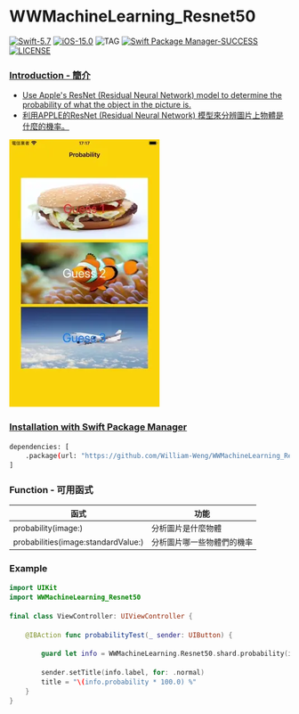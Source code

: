 # WWMachineLearning_Resnet50
[![Swift-5.7](https://img.shields.io/badge/Swift-5.7-orange.svg?style=flat)](https://developer.apple.com/swift/) [![iOS-15.0](https://img.shields.io/badge/iOS-15.0-pink.svg?style=flat)](https://developer.apple.com/swift/) ![TAG](https://img.shields.io/github/v/tag/William-Weng/WWMachineLearning_Resnet50) [![Swift Package Manager-SUCCESS](https://img.shields.io/badge/Swift_Package_Manager-SUCCESS-blue.svg?style=flat)](https://developer.apple.com/swift/) [![LICENSE](https://img.shields.io/badge/LICENSE-MIT-yellow.svg?style=flat)](https://developer.apple.com/swift/)

### [Introduction - 簡介](https://swiftpackageindex.com/William-Weng)
- [Use Apple's ResNet (Residual Neural Network) model to determine the probability of what the object in the picture is.](https://developer.apple.com/machine-learning/models/)
- [利用APPLE的ResNet (Residual Neural Network) 模型來分辨圖片上物體是什麼的機率。](https://medium.com/彼得潘的-swift-ios-app-開發教室/swiftui-使用-coreml-進行圖像辨識-ce02a92573f6)

![](./Example.webp)

### [Installation with Swift Package Manager](https://medium.com/彼得潘的-swift-ios-app-開發問題解答集/使用-spm-安裝第三方套件-xcode-11-新功能-2c4ffcf85b4b)

```bash
dependencies: [
    .package(url: "https://github.com/William-Weng/WWMachineLearning_Resnet50.git", .upToNextMajor(from: "1.0.0"))
]
```

### Function - 可用函式
|函式|功能|
|-|-|
|probability(image:)|分析圖片是什麼物體|
|probabilities(image:standardValue:)|分析圖片哪一些物體們的機率|

### Example
```swift
import UIKit
import WWMachineLearning_Resnet50

final class ViewController: UIViewController {
    
    @IBAction func probabilityTest(_ sender: UIButton) {
        
        guard let info = WWMachineLearning.Resnet50.shard.probability(image: sender.backgroundImage(for: .normal)) else { return }
        
        sender.setTitle(info.label, for: .normal)
        title = "\(info.probability * 100.0) %"
    }
}
```
